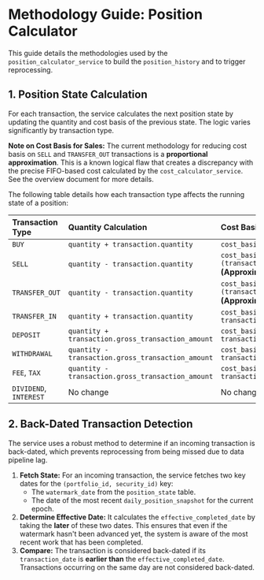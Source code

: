 # Methodology Guide: Position Calculator

This guide details the methodologies used by the `position_calculator_service` to build the `position_history` and to trigger reprocessing.

## 1. Position State Calculation

For each transaction, the service calculates the next position state by updating the quantity and cost basis of the previous state. The logic varies significantly by transaction type.

**Note on Cost Basis for Sales:** The current methodology for reducing cost basis on `SELL` and `TRANSFER_OUT` transactions is a **proportional approximation**. This is a known logical flaw that creates a discrepancy with the precise FIFO-based cost calculated by the `cost_calculator_service`. See the overview document for more details.

The following table details how each transaction type affects the running state of a position:

| Transaction Type | Quantity Calculation | Cost Basis Calculation |
| :--- | :--- | :--- |
| `BUY` | `quantity + transaction.quantity` | `cost_basis + transaction.net_cost` |
| `SELL` | `quantity - transaction.quantity` | `cost_basis - (cost_basis * (transaction.quantity / quantity))` **(Approximation)** |
| `TRANSFER_OUT` | `quantity - transaction.quantity` | `cost_basis - (cost_basis * (transaction.quantity / quantity))` **(Approximation)** |
| `TRANSFER_IN` | `quantity + transaction.quantity` | `cost_basis + transaction.gross_transaction_amount` |
| `DEPOSIT` | `quantity + transaction.gross_transaction_amount` | `cost_basis + transaction.gross_transaction_amount` |
| `WITHDRAWAL` | `quantity - transaction.gross_transaction_amount` | `cost_basis - transaction.gross_transaction_amount` |
| `FEE`, `TAX` | `quantity - transaction.gross_transaction_amount` | `cost_basis - transaction.gross_transaction_amount` |
| `DIVIDEND`, `INTEREST`| No change | No change |

## 2. Back-Dated Transaction Detection

The service uses a robust method to determine if an incoming transaction is back-dated, which prevents reprocessing from being missed due to data pipeline lag.

1.  **Fetch State:** For an incoming transaction, the service fetches two key dates for the `(portfolio_id, security_id)` key:
    * The `watermark_date` from the `position_state` table.
    * The date of the most recent `daily_position_snapshot` for the current epoch.
2.  **Determine Effective Date:** It calculates the `effective_completed_date` by taking the **later** of these two dates. This ensures that even if the watermark hasn't been advanced yet, the system is aware of the most recent work that has been completed.
3.  **Compare:** The transaction is considered back-dated if its `transaction_date` is **earlier than** the `effective_completed_date`. Transactions occurring on the same day are not considered back-dated.